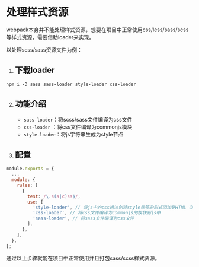 # 处理样式资源

webpack本身并不能处理样式资源，想要在项目中正常使用css/less/sass/scss等样式资源，需要借助loader来实现。

以处理scss/sass资源文件为例：

1. ## 下载loader

```text
npm i -D sass sass-loader style-loader css-loader
```

2. ## 功能介绍

   * `sass-loader`：将scss/sass文件编译为css文件
   * `css-loader` ：将css文件编译为commonjs模块
   * `style-loader`：将js字符串生成为style节点

3. ## 配置

```javascript
module.exports = {
  ...
  module: {
    rules: [
      {
        test: /\.s(a|c)ss$/,
        use: [
          'style-loader', // 将js中的css通过创建style标签的形式添加到HTML（DOM）中
          'css-loader', // 将css文件编译为commonjs的模块到js中
          'sass-loader', // 将sass文件编译为css文件
        ],
      },
    ],
  },
};
```

通过以上步骤就能在项目中正常使用并且打包sass/scss样式资源。
